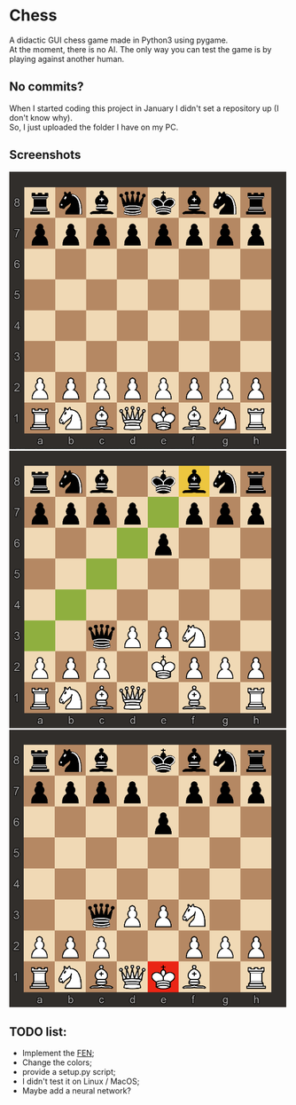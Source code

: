 # Chess
A didactic GUI chess game made in Python3 using pygame.  
At the moment, there is no AI. The only way you can test the game is by playing against another human.

## No commits?
When I started coding this project in January I didn't set a repository up (I don't know why).  
So, I just uploaded the folder I have on my PC.

## Screenshots
<img src="images/chessboard.png" width="500" height="500">
<img src="images/move.png" width="500" height="500">
<img src="images/checkmate.png" width="500" height="500">

## TODO list:
- Implement the [FEN](https://www.wikiwand.com/en/Forsyth%E2%80%93Edwards_Notation);
- Change the colors;
- provide a setup.py script;
- I didn't test it on Linux / MacOS;
- Maybe add a neural network?
